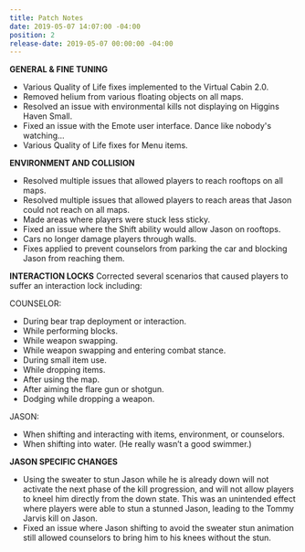 ```yaml
---
title: Patch Notes
date: 2019-05-07 14:07:00 -04:00
position: 2
release-date: 2019-05-07 00:00:00 -04:00
---
```


**GENERAL & FINE TUNING**
* Various Quality of Life fixes implemented to the Virtual Cabin 2.0.
* Removed helium from various floating objects on all maps.
* Resolved an issue with environmental kills not displaying on Higgins Haven Small.
* Fixed an issue with the Emote user interface. Dance like nobody's watching…
* Various Quality of Life fixes for Menu items.

**ENVIRONMENT AND COLLISION**
* Resolved multiple issues that allowed players to reach rooftops on all maps.
* Resolved multiple issues that allowed players to reach areas that Jason could not reach on all maps.
* Made areas where players were stuck less sticky.
* Fixed an issue where the Shift ability would allow Jason on rooftops.
* Cars no longer damage players through walls.
* Fixes applied to prevent counselors from parking the car and blocking Jason from reaching them.

**INTERACTION LOCKS**
Corrected several scenarios that caused players to suffer an interaction lock including:

COUNSELOR:
* During bear trap deployment or interaction.
* While performing blocks.
* While weapon swapping.
* While weapon swapping and entering combat stance.
* During small item use.
* While dropping items.
* After using the map.
* After aiming the flare gun or shotgun.
* Dodging while dropping a weapon.

JASON:
* When shifting and interacting with items, environment, or counselors.
* When shifting into water. (He really wasn’t a good swimmer.)

**JASON SPECIFIC CHANGES**
* Using the sweater to stun Jason while he is already down will not activate the next phase of the kill progression, and will not allow players to kneel him directly from the down state. This was an unintended effect where players were able to stun a stunned Jason, leading to the Tommy Jarvis kill on Jason.
* Fixed an issue where Jason shifting to avoid the sweater stun animation still allowed counselors to bring him to his knees without the stun.